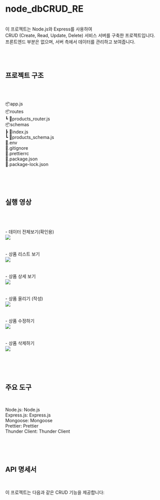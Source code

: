 # node_dbCRUD_RE

</br>
이 프로젝트는 Node.js와 Express를 사용하여 </br>
CRUD (Create, Read, Update, Delete) 서비스 서버를 구축한 프로젝트입니다.</br>
프론트엔드 부분은 없으며, 서버 측에서 데이터를 관리하고 보여줍니다.</br>

</br>
</br>
</br>


## 프로젝트 구조

</br>
</br>

📦app.js</br>
📦routes</br>
 ┗ 📜products_router.js</br>
📦schemas</br>
 ┣ 📜index.js</br>
 ┗ 📜products_schema.js</br>
📜.env</br>
📜.gitignore</br>
📜.prettierrc</br>
📜.package.json</br>
📜.package-lock.json</br>

</br>
</br>
</br>

## 실행 영상

</br>
</br>
</br>
- 데이터 전체보기(확인용)
</br>
<img src = "https://user-images.githubusercontent.com/130081021/280651292-4912a7d6-8658-4e88-b0fe-c54639381eda.gif">
</br>
</br>
</br>
- 상품 리스트 보기
</br>
<img src = "https://user-images.githubusercontent.com/130081021/280651275-abdb472c-491b-40c7-9d58-0840707eecdc.gif">
</br>
</br>
</br>
- 상품 상세 보기
</br>
<img src = "https://user-images.githubusercontent.com/130081021/280651290-c960e998-82e1-4f47-a43a-8a07968b36d3.gif">
</br>
</br>
</br>
- 상품 올리기 (작성)
</br>
<img src = "https://user-images.githubusercontent.com/130081021/280651281-10315d47-06ed-4d13-8fe4-4ca81d44038d.gif">
</br>
</br>
</br>
- 상품 수정하기 
</br>
<img src = "https://user-images.githubusercontent.com/130081021/280651287-b40f89fd-1c69-4a51-a312-2250486941c5.gif">
</br>
</br>
</br>
- 상품 삭제하기 
</br>
<img src = "https://user-images.githubusercontent.com/130081021/280651249-192862ea-316f-4ac3-8755-27e2260e1cdf.gif">
</br>
</br>
</br>
</br>
</br>

## 주요 도구

</br>

Node.js: Node.js</br>
Express.js: Express.js</br>
Mongoose: Mongoose</br>
Prettier: Prettier</br>
Thunder Client: Thunder Client</br>

</br>
</br>
</br>

## API 명세서

</br>

이 프로젝트는 다음과 같은 CRUD 기능을 제공합니다:

</br>


